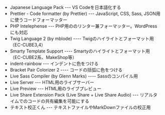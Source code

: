 - Japanese Language Pack --- VS Codeを日本語化する
- Prettier - Code formatter (by Prettier) --- JavaScript, CSS, Sass, JSON用に使うコードフォーマッター
- PHP Intelephense --- PHP用ののリンター兼フォーマッター。WordPressにも対応
- Twig Language 2 (by mblode) ---- Twigのハイライトとフォーマット用（EC-CUBE3,4）
- Smarty Template Support ---- Smartyのハイライトとフォーマット用（EC-CUBE2系、MakeShop等）
- indent-rainbow --- インデントに色をつける
- Bracket Pair Colorizer 2 ---- コードの括弧に色をつける
- Live Sass Compiler (by Glenn Marks) ---- Sassのコンパイル用
- Live Server --- HTML用のライブサーバー
- Live Preview --- HTML用のライブプレビュー
- Live Share Extension Pack (Live Share + Live Share Audio) --- リアルタイムでのコードの共有編集を可能にする
- テキスト校正くん --- テキストファイルやMarkDownファイルの校正用
